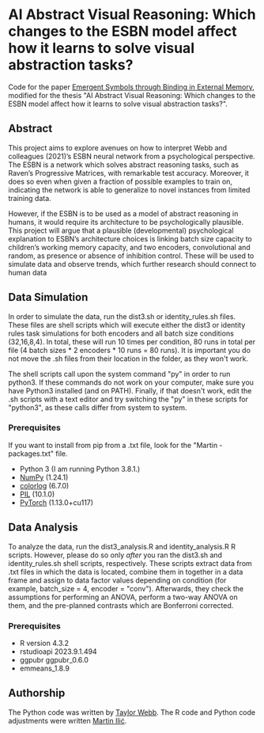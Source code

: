 # AI Abstract Visual Reasoning: Which changes to the ESBN model affect how it learns to solve visual abstraction tasks?

Code for the paper [Emergent Symbols through Binding in External Memory](https://arxiv.org/abs/2012.14601), modified for the thesis "AI Abstract Visual Reasoning: Which changes to the ESBN model affect how it learns to solve visual abstraction tasks?".

## Abstract
This project aims to explore avenues on how to interpret Webb and colleagues (2021)’s ESBN neural network from a psychological perspective. The ESBN is a network which solves abstract reasoning tasks, such as Raven’s Progressive Matrices, with remarkable test accuracy. Moreover, it does so even when given a fraction of possible examples to train on, indicating the network is able to generalize to novel instances from limited training data. 

However, if the ESBN is to be used as a model of abstract reasoning in humans, it would require its architecture to be psychologically plausible. This project will argue that a plausible (developmental) psychological explanation to ESBN’s architecture choices is linking batch size capacity to children’s working memory capacity, and two encoders, convolutional and random, as presence or absence of inhibition control. These will be used to simulate data and observe trends, which further research should connect to human data


## Data Simulation
In order to simulate the data, run the dist3.sh or identity_rules.sh files. These files are shell scripts which will execute either the dist3 or identity rules task simulations for both encoders and all batch size conditions (32,16,8,4). In total, these will run 10 times per condition, 80 runs in total per file (4 batch sizes * 2 encoders * 10 runs = 80 runs). It is important you do not move the .sh files from their location in the folder, as they won't work. 

The shell scripts call upon the system command "py" in order to run python3. If these commands do not work on your computer, make sure you have Python3 installed (and on PATH). Finally, if that doesn't work, edit the .sh scripts with a text editor and try switching the "py" in these scripts for "python3", as these calls differ from system to system.

### Prerequisites

If you want to install from pip from a .txt file, look for the "Martin - packages.txt" file.

- Python 3 (I am running Python 3.8.1.)
- [NumPy](https://numpy.org/) (1.24.1)
- [colorlog](https://github.com/borntyping/python-colorlog) (6.7.0)
- [PIL](https://pillow.readthedocs.io/en/stable/) (10.1.0)
- [PyTorch](https://pytorch.org/)  (1.13.0+cu117) 

## Data Analysis

To analyze the data, run the dist3_analysis.R and identity_analysis.R R scripts. However, please do so only _after_ you ran the dist3.sh and identity_rules.sh shell scripts, respectively. These scripts extract data from .txt files in which the data is located, combine them in together in a data frame and assign to data factor values depending on condition (for example, batch_size = 4, encoder = "conv"). Afterwards, they check the assumptions for performing an ANOVA, perform a two-way ANOVA on them, and the pre-planned contrasts which are Bonferroni corrected. 

### Prerequisites 
- R version 4.3.2
- rstudioapi 2023.9.1.494
- ggpubr ggpubr_0.6.0
- emmeans_1.8.9

## Authorship

The Python code was written by [Taylor Webb](https://github.com/taylorwwebb). The R code and Python code adjustments were written  [Martin Ilić](https://github.com/filozofXV). 
